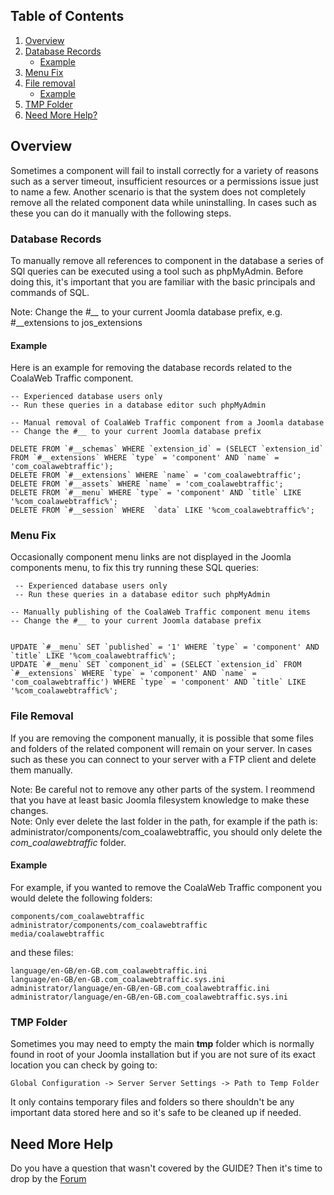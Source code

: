 ## Table of Contents
1.  [Overview](#overview)
2.  [Database Records](#database-records)
    - [Example](#db-example)
3.  [Menu Fix](#menu-fix)
4.  [File removal](#file-removal)
    - [Example](#file-example)
5.  [TMP Folder](#tmp-folder)
6.  [Need More Help?](#more-help)

## <a class="doc-top" name="overview"></a>Overview

Sometimes a component will fail to install correctly for a variety of reasons such as a server timeout, insufficient resources or a permissions issue just to name a few. Another scenario is that the system does not completely remove all the related component data while uninstalling. In cases such as these you can do it manually with the following steps.
 
### <a name="database-records"></a>Database Records
To manually remove all references to component in the database a series of SQl queries can be executed using a tool such as phpMyAdmin. Before doing this, it's important that you are familiar with the basic principals and commands of SQL.
 
<div class="uk-alert">Note: Change the <em>#__</em> to your current Joomla database prefix, e.g. #__extensions to jos_extensions</div>
  
#### <a name="db-example"></a>Example

 Here is an example for removing the database records related to the CoalaWeb Traffic component.

    -- Experienced database users only
    -- Run these queries in a database editor such phpMyAdmin
     
    -- Manual removal of CoalaWeb Traffic component from a Joomla database
    -- Change the #__ to your current Joomla database prefix
     
    DELETE FROM `#__schemas` WHERE `extension_id` = (SELECT `extension_id` FROM `#__extensions` WHERE `type` = 'component' AND `name` = 'com_coalawebtraffic');
    DELETE FROM `#__extensions` WHERE `name` = 'com_coalawebtraffic';
    DELETE FROM `#__assets` WHERE `name` = 'com_coalawebtraffic';
    DELETE FROM `#__menu` WHERE `type` = 'component' AND `title` LIKE '%com_coalawebtraffic%';
    DELETE FROM `#__session` WHERE  `data` LIKE '%com_coalawebtraffic%';

### <a name="menu-fix"></a>Menu Fix

Occasionally component menu links are not displayed in the Joomla components menu, to fix this try running these SQL queries:
 
     -- Experienced database users only
     -- Run these queries in a database editor such phpMyAdmin

    -- Manually publishing of the CoalaWeb Traffic component menu items
    -- Change the #__ to your current Joomla database prefix

    
    UPDATE `#__menu` SET `published` = '1' WHERE `type` = 'component' AND `title` LIKE '%com_coalawebtraffic%';
    UPDATE `#__menu` SET `component_id` = (SELECT `extension_id` FROM `#__extensions` WHERE `type` = 'component' AND `name` = 'com_coalawebtraffic') WHERE `type` = 'component' AND `title` LIKE '%com_coalawebtraffic%';

### <a name="file-removal"></a>File Removal

If you are removing the component manually, it is possible that some files and folders of the related component will remain on your server. In cases such as these you can connect to your server with a FTP client and delete them manually.

<div class="uk-alert">Note: Be careful not to remove any other parts of the system. I reommend that you have at least basic Joomla filesystem knowledge to make these changes.</div>

<div class="uk-alert">Note: Only ever delete the last folder in the path, for example if the path is: administrator/components/com_coalawebtraffic, you should only delete the <em>com_coalawebtraffic</em> folder.</div>
 
#### <a name="file-example"></a>Example
 
For example, if you wanted to remove the CoalaWeb Traffic component you would delete the following folders:

    components/com_coalawebtraffic
    administrator/components/com_coalawebtraffic
    media/coalawebtraffic

and these files:

    language/en-GB/en-GB.com_coalawebtraffic.ini
    language/en-GB/en-GB.com_coalawebtraffic.sys.ini
    administrator/language/en-GB/en-GB.com_coalawebtraffic.ini
    administrator/language/en-GB/en-GB.com_coalawebtraffic.sys.ini

### <a name="tmp-directory"></a>TMP Folder
 
Sometimes you may need to empty the main **tmp** folder which is normally found in root of your Joomla installation but if you are not sure of its exact location you can check by going to:

    Global Configuration -> Server Server Settings -> Path to Temp Folder
    
It only contains temporary files and folders so there shouldn't be any important data stored  here and so it's safe to be cleaned up if needed.

## <a name="more-help"></a>Need More Help

<div class="uk-alert">Do you have a question that wasn't covered by the GUIDE? Then it's time to drop by the <a href="https://coalaweb.com/forum/index" target="_self">Forum</a></div>